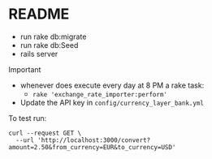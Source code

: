 # README

- run rake db:migrate
- run rake db:Seed
- rails server


Important
- whenever does execute every day at 8 PM a rake task:
  - `rake 'exchange_rate_importer:perform'`
- Update the API key in `config/currency_layer_bank.yml`


To test run:
```
curl --request GET \
  --url 'http://localhost:3000/convert?amount=2.50&from_currency=EUR&to_currency=USD'
```
